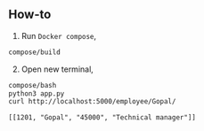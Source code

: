 ## How-to

1. Run `Docker compose`,
```bash
compose/build
```

2. Open new terminal,
```bash
compose/bash
python3 app.py
curl http://localhost:5000/employee/Gopal/
```
```text
[[1201, "Gopal", "45000", "Technical manager"]]
```
